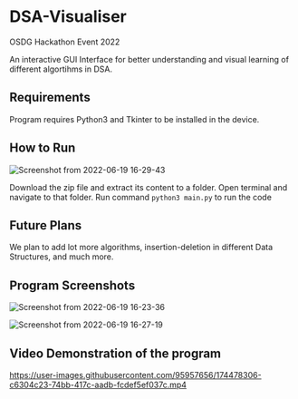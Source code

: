 # DSA-Visualiser
OSDG Hackathon Event 2022

An interactive GUI Interface for better understanding and visual learning of different algortihms in DSA.

## Requirements
Program requires Python3 and Tkinter to be installed in the device.

## How to Run
![Screenshot from 2022-06-19 16-29-43](https://user-images.githubusercontent.com/95957656/174477697-932f8b7d-83b4-4c73-ae1a-2a986e293d25.png)

Download the zip file and extract its content to a folder.
Open terminal and navigate to that folder.
Run command ``` python3 main.py ``` to run the code

## Future Plans
We plan to add lot more algorithms, insertion-deletion in different Data Structures, and much more.

## Program Screenshots

![Screenshot from 2022-06-19 16-23-36](https://user-images.githubusercontent.com/95957656/174477506-d06d43b9-c3f4-485c-8214-76ddd8334257.png)

![Screenshot from 2022-06-19 16-27-19](https://user-images.githubusercontent.com/95957656/174477608-139adf4b-8b93-4984-b773-ce739b5823b0.png)

## Video Demonstration of the program

https://user-images.githubusercontent.com/95957656/174478306-c6304c23-74bb-417c-aadb-fcdef5ef037c.mp4
